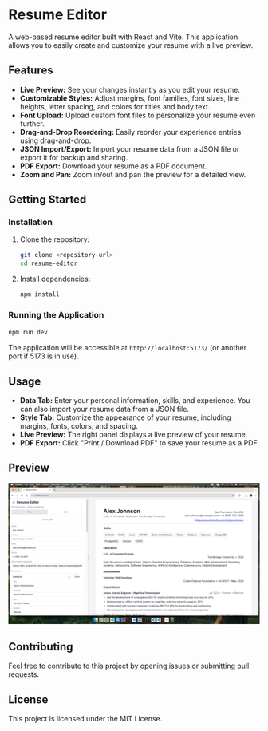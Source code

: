 # Resume Editor

A web-based resume editor built with React and Vite. This application allows you to easily create and customize your resume with a live preview.

## Features

*   **Live Preview:** See your changes instantly as you edit your resume.
*   **Customizable Styles:** Adjust margins, font families, font sizes, line heights, letter spacing, and colors for titles and body text.
*   **Font Upload:** Upload custom font files to personalize your resume even further.
*   **Drag-and-Drop Reordering:** Easily reorder your experience entries using drag-and-drop.
*   **JSON Import/Export:** Import your resume data from a JSON file or export it for backup and sharing.
*   **PDF Export:** Download your resume as a PDF document.
*   **Zoom and Pan:** Zoom in/out and pan the preview for a detailed view.

## Getting Started

### Installation

1.  Clone the repository:
    ```bash
    git clone <repository-url>
    cd resume-editor
    ```
2.  Install dependencies:
    ```bash
    npm install
    ```

### Running the Application

```bash
npm run dev
```
The application will be accessible at `http://localhost:5173/` (or another port if 5173 is in use).

## Usage

*   **Data Tab:** Enter your personal information, skills, and experience. You can also import your resume data from a JSON file.
*   **Style Tab:** Customize the appearance of your resume, including margins, fonts, colors, and spacing.
*   **Live Preview:** The right panel displays a live preview of your resume.
*   **PDF Export:** Click "Print / Download PDF" to save your resume as a PDF.

## Preview

![Resume Editor Preview](preview.png)

## Contributing

Feel free to contribute to this project by opening issues or submitting pull requests.

## License

This project is licensed under the MIT License.